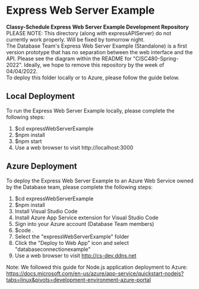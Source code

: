 # Express Web Server Example
**Classy-Schedule Express Web Server Example Development Repository**
PLEASE NOTE: This directory (along with expressAPIServer) do not currently work properly. Will be fixed by tomorrow night.
<br>
The Database Team's Express Web Server Example (Standalone) is a first version prototype that has no separation between the web interface and the API. Please see the diagram within the README for "CISC480-Spring-2022". Ideally, we hope to remove this repository by the week of 04/04/2022.
<br>
To deploy this folder locally or to Azure, please follow the guide below.

## Local Deployment
To run the Express Web Server Example locally, please complete the following steps:
1. $cd expressWebServerExample
2. $npm install
3. $npm start
4. Use a web browser to visit http://localhost:3000

## Azure Deployment
To deploy the Express Web Server Example to an Azure Web Service owned by the Database team, please complete the following steps:
1. $cd expressWebServerExample
2. $npm install
3. Install Visual Studio Code
4. Install Azure App Service extension for Visual Studio Code
5. Sign into your Azure account (Database Team members)
6. $code .
7. Select the "expressWebServerExample" folder
8. Click the "Deploy to Web App" icon and select "databaseconnectionexample"
9. Use a web browser to visit http://cs-dev.ddns.net

Note: We followed this guide for Node.js application deployment to Azure: https://docs.microsoft.com/en-us/azure/app-service/quickstart-nodejs?tabs=linux&pivots=development-environment-azure-portal
